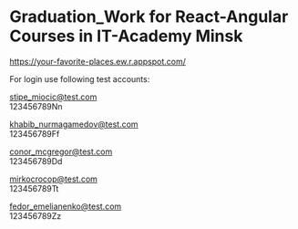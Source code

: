 # Graduation_Work for React-Angular Courses in IT-Academy Minsk
https://your-favorite-places.ew.r.appspot.com/


For login use following test accounts:

stipe_miocic@test.com<br/>
123456789Nn

khabib_nurmagamedov@test.com<br/>
123456789Ff

conor_mcgregor@test.com<br/>
123456789Dd

mirkocrocop@test.com<br/>
123456789Tt

fedor_emelianenko@test.com<br/>
123456789Zz

 

